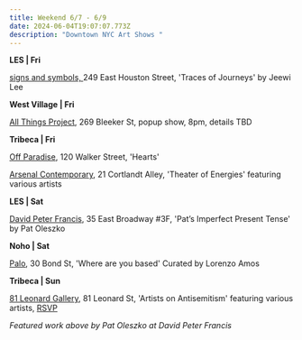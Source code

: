 ```yaml
---
title: Weekend 6/7 - 6/9
date: 2024-06-04T19:07:07.773Z
description: "Downtown NYC Art Shows "
---
```

**L﻿ES | Fri**

[signs and symbols, ](https://www.signsandsymbols.art/exhibitions/traces-of-journeys)249 East Houston Street, 'Traces of Journeys' by Jeewi Lee

**West Village | Fri**

[All Things Project](http://www.instagram.com/galleryatp), 269 Bleeker St, popup show, 8pm, details TBD

**T﻿ribeca | Fri**

[Off Paradise](https://offparadise.com/), 120 Walker Street, 'Hearts' 

[Arsenal Contemporary](https://www.arsenalcontemporary.com/ny/exhib/detail/theater-of-energies), 21 Cortlandt Alley, 'Theater of Energies' featuring various artists

**L﻿ES | Sat**

[David Peter Francis](https://davidpeterfrancis.com/po-pats-imperfect-present-tense), 35 East Broadway #3F, 'Pat’s Imperfect Present Tense' by Pat Oleszko

**N﻿oho | Sat**

[P﻿alo](https://www.palogallery.com/exhibitions/37-where-are-you-based-curated-by-lorenzo-amos/overview/), 30 Bond St, 'Where are you based' Curated by Lorenzo Amos

**Tribeca | Sun**

[81 Leonard Gallery](https://81leonardgallery.com/artists-on-antisemitism/), 81 Leonard St, 'Artists on Antisemitism' featuring various artists, [RSVP](https://docs.google.com/forms/d/e/1FAIpQLSea9WLUfPoeMnTJtM3ZsDi4cvdcBm13zfmbXFU-BysYyqrzaw/viewform)

*F﻿eatured work above by Pat Oleszko at David Peter Francis*